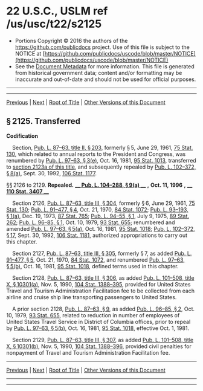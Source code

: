 ---
---

# 22 U.S.C., USLM ref /us/usc/t22/s2125

* Portions Copyright © 2016 the authors of the https://github.com/publicdocs project.
  Use of this file is subject to the NOTICE at [https://github.com/publicdocs/uscode/blob/master/NOTICE](https://github.com/publicdocs/uscode/blob/master/NOTICE)
* See the [Document Metadata](././../../../../..//README.md) for more information.
  This file is generated from historical government data; content and/or formatting may be inaccurate and out-of-date and should not be used for official purposes.

----------
----------

[Previous](./../../../../..//us/usc/t22/ch31/schIII/m__us_usc_t22_s2124c.md) | [Next](./../../../../..//us/usc/t22/ch31/schIV/m__us_usc_t22_ch31_schIV.md) | [Root of Title](./../../../../../) | [Other Versions of this Document](https://publicdocs.github.io/go/links?ns=uslm&ref=%2Fus%2Fusc%2Ft22%2Fs2125)

## § 2125. Transferred

 __Codification__ 

    Section, [Pub. L. 87–63, title II, § 203][/us/pl/87/63/s203], formerly § 5, June 29, 1961, [75 Stat. 130][/us/stat/75/130], which related to annual reports to the President and Congress, was renumbered by [Pub. L. 97–63, § 3(e)][/us/pl/97/63/s3/e], Oct. 16, 1981, [95 Stat. 1013][/us/stat/95/1013], transferred to [section 2123a of this title][/us/usc/t22/s2123a], and subsequently repealed by [Pub. L. 102–372, § 8(a)][/us/pl/102/372/s8/a], Sept. 30, 1992, [106 Stat. 1177][/us/stat/106/1177].

§§ 2126 to 2129. __Repealed.__  __[__  __Pub. L. 104–288, § 9(a)__  __][/us/pl/104/288/s9/a]__  __,__  __Oct. 11, 1996__  __,__  __[__  __110 Stat. 3407__  __][/us/stat/110/3407]__ 

    Section 2126, [Pub. L. 87–63, title III, § 304][/us/pl/87/63/s304], formerly § 6, June 29, 1961, [75 Stat. 130][/us/stat/75/130]; [Pub. L. 91–477, § 4][/us/pl/91/477/s4], Oct. 21, 1970, [84 Stat. 1072][/us/stat/84/1072]; [Pub. L. 93–193, § 1(a)][/us/pl/93/193/s1/a], Dec. 19, 1973, [87 Stat. 765][/us/stat/87/765]; [Pub. L. 94–55, § 1][/us/pl/94/55/s1], July 9, 1975, [89 Stat. 262][/us/stat/89/262]; [Pub. L. 96–85, § 1][/us/pl/96/85/s1], Oct. 10, 1979, [93 Stat. 655][/us/stat/93/655]; renumbered and amended [Pub. L. 97–63, § 5(a)][/us/pl/97/63/s5/a], Oct. 16, 1981, [95 Stat. 1018][/us/stat/95/1018]; [Pub. L. 102–372, § 17][/us/pl/102/372/s17], Sept. 30, 1992, [106 Stat. 1181][/us/stat/106/1181], authorized appropriations to carry out this chapter.

    Section 2127, [Pub. L. 87–63, title III, § 305][/us/pl/87/63/s305], formerly § 7, as added [Pub. L. 91–477, § 5][/us/pl/91/477/s5], Oct. 21, 1970, [84 Stat. 1072][/us/stat/84/1072], and renumbered [Pub. L. 97–63, § 5(b)][/us/pl/97/63/s5/b], Oct. 16, 1981, [95 Stat. 1018][/us/stat/95/1018], defined terms used in this chapter.

    Section 2128, [Pub. L. 87–63, title III, § 306][/us/pl/87/63/s306], as added [Pub. L. 101–508, title X, § 10301(a)][/us/pl/101/508/s10301/a], Nov. 5, 1990, [104 Stat. 1388–395][/us/stat/104/1388-395], provided for United States Travel and Tourism Administration Facilitation fee to be collected from each airline and cruise ship line transporting passengers to United States.

    A prior section 2128, [Pub. L. 87–63, § 9][/us/pl/87/63/s9], as added [Pub. L. 96–85, § 2][/us/pl/96/85/s2], Oct. 10, 1979, [93 Stat. 655][/us/stat/93/655], related to reduction in number of employees of United States Travel Service in District of Columbia offices, prior to repeal by [Pub. L. 97–63, § 5(b)][/us/pl/97/63/s5/b], Oct. 16, 1981, [95 Stat. 1018][/us/stat/95/1018], effective Oct. 1, 1981.

    Section 2129, [Pub. L. 87–63, title III, § 307][/us/pl/87/63/s307], as added [Pub. L. 101–508, title X, § 10301(b)][/us/pl/101/508/s10301/b], Nov. 5, 1990, [104 Stat. 1388–396][/us/stat/104/1388-396], provided civil penalties for nonpayment of Travel and Tourism Administration Facilitation fee.

----------

[Previous](./../../../../..//us/usc/t22/ch31/schIII/m__us_usc_t22_s2124c.md) | [Next](./../../../../..//us/usc/t22/ch31/schIV/m__us_usc_t22_ch31_schIV.md) | [Root of Title](./../../../../../) | [Other Versions of this Document](https://publicdocs.github.io/go/links?ns=uslm&ref=%2Fus%2Fusc%2Ft22%2Fs2125)

----------
----------

[/us/pl/87/63/s203]: https://publicdocs.github.io/go/links?ns=uslm&ref=%2Fus%2Fpl%2F87%2F63%2Fs203
[/us/stat/75/130]: https://publicdocs.github.io/go/links?ns=uslm&ref=%2Fus%2Fstat%2F75%2F130
[/us/pl/97/63/s3/e]: https://publicdocs.github.io/go/links?ns=uslm&ref=%2Fus%2Fpl%2F97%2F63%2Fs3%2Fe
[/us/stat/95/1013]: https://publicdocs.github.io/go/links?ns=uslm&ref=%2Fus%2Fstat%2F95%2F1013
[/us/usc/t22/s2123a]: https://publicdocs.github.io/go/links?ns=uslm&ref=%2Fus%2Fusc%2Ft22%2Fs2123a
[/us/pl/102/372/s8/a]: https://publicdocs.github.io/go/links?ns=uslm&ref=%2Fus%2Fpl%2F102%2F372%2Fs8%2Fa
[/us/stat/106/1177]: https://publicdocs.github.io/go/links?ns=uslm&ref=%2Fus%2Fstat%2F106%2F1177
[/us/pl/104/288/s9/a]: https://publicdocs.github.io/go/links?ns=uslm&ref=%2Fus%2Fpl%2F104%2F288%2Fs9%2Fa
[/us/stat/110/3407]: https://publicdocs.github.io/go/links?ns=uslm&ref=%2Fus%2Fstat%2F110%2F3407
[/us/pl/87/63/s304]: https://publicdocs.github.io/go/links?ns=uslm&ref=%2Fus%2Fpl%2F87%2F63%2Fs304
[/us/stat/75/130]: https://publicdocs.github.io/go/links?ns=uslm&ref=%2Fus%2Fstat%2F75%2F130
[/us/pl/91/477/s4]: https://publicdocs.github.io/go/links?ns=uslm&ref=%2Fus%2Fpl%2F91%2F477%2Fs4
[/us/stat/84/1072]: https://publicdocs.github.io/go/links?ns=uslm&ref=%2Fus%2Fstat%2F84%2F1072
[/us/pl/93/193/s1/a]: https://publicdocs.github.io/go/links?ns=uslm&ref=%2Fus%2Fpl%2F93%2F193%2Fs1%2Fa
[/us/stat/87/765]: https://publicdocs.github.io/go/links?ns=uslm&ref=%2Fus%2Fstat%2F87%2F765
[/us/pl/94/55/s1]: https://publicdocs.github.io/go/links?ns=uslm&ref=%2Fus%2Fpl%2F94%2F55%2Fs1
[/us/stat/89/262]: https://publicdocs.github.io/go/links?ns=uslm&ref=%2Fus%2Fstat%2F89%2F262
[/us/pl/96/85/s1]: https://publicdocs.github.io/go/links?ns=uslm&ref=%2Fus%2Fpl%2F96%2F85%2Fs1
[/us/stat/93/655]: https://publicdocs.github.io/go/links?ns=uslm&ref=%2Fus%2Fstat%2F93%2F655
[/us/pl/97/63/s5/a]: https://publicdocs.github.io/go/links?ns=uslm&ref=%2Fus%2Fpl%2F97%2F63%2Fs5%2Fa
[/us/stat/95/1018]: https://publicdocs.github.io/go/links?ns=uslm&ref=%2Fus%2Fstat%2F95%2F1018
[/us/pl/102/372/s17]: https://publicdocs.github.io/go/links?ns=uslm&ref=%2Fus%2Fpl%2F102%2F372%2Fs17
[/us/stat/106/1181]: https://publicdocs.github.io/go/links?ns=uslm&ref=%2Fus%2Fstat%2F106%2F1181
[/us/pl/87/63/s305]: https://publicdocs.github.io/go/links?ns=uslm&ref=%2Fus%2Fpl%2F87%2F63%2Fs305
[/us/pl/91/477/s5]: https://publicdocs.github.io/go/links?ns=uslm&ref=%2Fus%2Fpl%2F91%2F477%2Fs5
[/us/stat/84/1072]: https://publicdocs.github.io/go/links?ns=uslm&ref=%2Fus%2Fstat%2F84%2F1072
[/us/pl/97/63/s5/b]: https://publicdocs.github.io/go/links?ns=uslm&ref=%2Fus%2Fpl%2F97%2F63%2Fs5%2Fb
[/us/stat/95/1018]: https://publicdocs.github.io/go/links?ns=uslm&ref=%2Fus%2Fstat%2F95%2F1018
[/us/pl/87/63/s306]: https://publicdocs.github.io/go/links?ns=uslm&ref=%2Fus%2Fpl%2F87%2F63%2Fs306
[/us/pl/101/508/s10301/a]: https://publicdocs.github.io/go/links?ns=uslm&ref=%2Fus%2Fpl%2F101%2F508%2Fs10301%2Fa
[/us/stat/104/1388-395]: https://publicdocs.github.io/go/links?ns=uslm&ref=%2Fus%2Fstat%2F104%2F1388-395
[/us/pl/87/63/s9]: https://publicdocs.github.io/go/links?ns=uslm&ref=%2Fus%2Fpl%2F87%2F63%2Fs9
[/us/pl/96/85/s2]: https://publicdocs.github.io/go/links?ns=uslm&ref=%2Fus%2Fpl%2F96%2F85%2Fs2
[/us/stat/93/655]: https://publicdocs.github.io/go/links?ns=uslm&ref=%2Fus%2Fstat%2F93%2F655
[/us/pl/97/63/s5/b]: https://publicdocs.github.io/go/links?ns=uslm&ref=%2Fus%2Fpl%2F97%2F63%2Fs5%2Fb
[/us/stat/95/1018]: https://publicdocs.github.io/go/links?ns=uslm&ref=%2Fus%2Fstat%2F95%2F1018
[/us/pl/87/63/s307]: https://publicdocs.github.io/go/links?ns=uslm&ref=%2Fus%2Fpl%2F87%2F63%2Fs307
[/us/pl/101/508/s10301/b]: https://publicdocs.github.io/go/links?ns=uslm&ref=%2Fus%2Fpl%2F101%2F508%2Fs10301%2Fb
[/us/stat/104/1388-396]: https://publicdocs.github.io/go/links?ns=uslm&ref=%2Fus%2Fstat%2F104%2F1388-396


